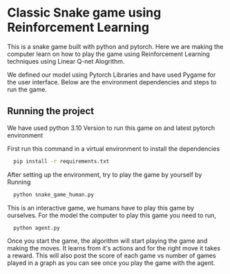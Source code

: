 
# Classic Snake game using Reinforcement Learning

This is a snake game built with python and pytorch. Here we are making the computer learn on how to play the game using Reinforcement Learning techniques using Linear Q-net Alogrithm.

We defined our model using Pytorch Libraries and have used Pygame for the user interface. Below are the environment dependencies and steps to run the game.

## Running the project

We have used python 3.10 Version to run this game on and latest pytorch environment


First run this command in a virtual environment to install the dependencies

```bash
  pip install -r requirements.txt
```

After setting up the environment, try to play the game by yourself by Running

```bash
  python snake_game_human.py
```

This is an interactive game, we humans have to play this game by ourselves. For the model the computer to play this game you need to run,

```bash
  python agent.py
```

Once you start the game, the algorithm will start playing the game and making the moves. It learns from it's actions and for the right move it takes a reward. This will also post the score of each game vs number of games played in a graph as you can see once you play the game with the agent.
